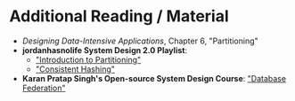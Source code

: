 # Additional Reading / Material

- _Designing Data-Intensive Applications_, Chapter 6, "Partitioning"
- **jordanhasnolife System Design 2.0 Playlist**:
  - ["Introduction to Partitioning"](https://www.youtube.com/watch?v=Bt8ZMC_Yuys&list=PLjTveVh7FakLdTmm42TMxbN8PvVn5g4KJ&index=25)
  - ["Consistent Hashing"](https://www.youtube.com/watch?v=z-xxLoJAfmY&list=PLjTveVh7FakLdTmm42TMxbN8PvVn5g4KJ&index=27)
- **Karan Pratap Singh's Open-source System Design Course**: ["Database Federation"](https://github.com/karanpratapsingh/system-design?tab=readme-ov-file#database-federation)
